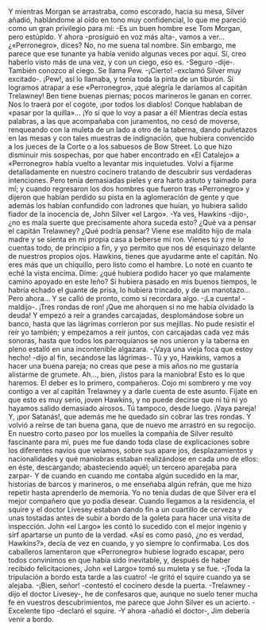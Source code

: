 Y mientras Morgan se arrastraba, como escorado, hacia su mesa, Silver añadió, hablándome al oído en
tono muy confidencial, lo que me pareció como un gran privilegio para mí:
-Es un buen hombre ese Tom Morgan, pero estúpido. Y ahora -prosiguió en voz más alta-, vamos a ver...
¿«Perronegro», dices? No, no me suena tal nombre. Sin embargo, me parece que ese tunante ya había venido
algunas veces por aquí. Sí, creo haberlo visto más de una vez, y con un ciego, eso es.
-Seguro -dije-. También conozco al ciego. Se llama Pew.
-¡Cierto! -exclamó Silver muy excitado-. ¡Pew!, así lo llamaba, y tenía toda la pinta de un tiburón. Si logramos
atrapar a ese «Perronegro», ¡qué alegría le daríamos al capitán Trelawney! Ben tiene buenas piernas;
pocos marineros le ganan en correr. Nos lo traerá por el cogote, ¡por todos los diablos! Conque hablaban
de «pasar por la quilla»... ¡Yo sí que lo voy a pasar a él!
Mientras decía estas palabras, a las que acompañaba con juramentos, no cesó de moverse, renqueando
con la muleta de un lado a otro de la taberna, dando puñetazos en las mesas y con tales muestras de indignación,
que hubiera convencido a los jueces de la Corte o a los sabuesos de Bow Street. Lo que hizo disminuir
mis sospechas, por que haber encontrado en «El Catalejo» a «Perronegro» había vuelto a levantar mis
inquietudes. Volví a fijarme detalladamente en nuestro cocinero tratando de descubrir sus verdaderas intenciones.
Pero tenía demasiadas pieles y era harto astuto y taimado para mí; y cuando regresaron los dos
hombres que fueron tras «Perronegro» y dijeron que habían perdido su pista en la aglomeración de gente y
que además los habían confundido con ladrones que huían, yo hubiera salido fiador de la inocencia de, John
Silver «el Largo».
-Ya ves, Hawkins -dijo-, ¿no es mala suerte que precisamente ahora suceda esto? ¿Qué va a pensar el capitán
Trelawney? ¿Qué podría pensar? Viene ese maldito hijo de mala madre y se sienta en mi propia casa
a beberse mi ron. Vienes tú y me lo cuentas todo, de principio a fin, y yo permito que nos dé esquinazo
delante de nuestros propios ojos. Hawkins, tienes que ayudarme ante el capitán. No eres más que un chiquillo,
pero listo como el hambre. Lo noté en cuanto te eché la vista encima. Dime: ¿qué hubiera podido hacer
yo que malamente camino apoyado en este leño? Si hubiera pasado en mis buenos tiempos, le habría echado
el guante de prisa, lo hubiera trincado, y de un manotazo... Pero ahora... Y se calló de pronto, como si
recordara algo.
-¡La cuenta! -maldijo-. ¡Tres rondas de ron! ¡Que me ahorquen si no me había olvidado la deuda!
Y empezó a reír a grandes carcajadas, desplomándose sobre un banco, hasta que las lágrimas corrieron
por sus mejillas. No pude resistir el reír yo también; y empezamos a reír juntos, con carcajadas cada vez
más sonoras, hasta que todos los parroquianos se nos unieron y la taberna en pleno estalló en una incontenible
algazara. -¡Vaya una vieja foca que estoy hecho! -dijo al fin, secándose las lágrimas-. Tú y yo, Hawkins,
vamos a hacer una buena pareja; no creas que pese a mis años no me gustaría alistarme de grumete.
Ah..., bien, ¡listos para la maniobra! Esto es lo que haremos. El deber es lo primero, compañeros. Cojo mi
sombrero y me voy contigo a ver al capitán Trelawney y a darle cuenta de este asunto. Fíjate en que esto es
muy serio, joven Hawkins, y no puede decirse que ni tú ni yo hayamos salido demasiado airosos. Tú tampoco,
desde luego. ¡Vaya pareja! Y, ¡por Satanás!, que además me he quedado sin cobrar las tres rondas.
Y volvió a reírse de tan buena gana, que de nuevo me arrastró en su regocijo.
En nuestro corto paseo por los muelles la compañía de Silver resultó fascinante para mí, pues me fue
dando toda clase de explicaciones sobre los diferentes navíos que veíamos, sobre sus apare jos, desplazamientos
y nacionalidades y qué maniobras estaban realizándose en cada uno de ellos: en éste, descargando;
abasteciendo aquél; un tercero aparejaba para zarpar- Y de cuando en cuando me contaba algún sucedido
en la mar, historias de barcos y marineros, o me enseñaba algún refrán, que me hizo repetir hasta aprenderlo
de memoria. Yo no tenía dudas de que Silver era el mejor compañero que yo podía desear.
Cuando llegamos a la residencia, el squire y el doctor Livesey estaban dando fin a un cuartillo de cerveza
y unas tostadas antes de subir a bordo de la goleta para hacer una visita de inspección.
John «el Largo» les contó lo sucedido con el mejor ingenio y sirf apartarse un punto de la verdad. «Así es
como pasó, ¿no es verdad, Hawkins?», decía de vez en cuando, y yo siempre lo confirmaba.
Los dos caballeros lamentaron que «Perronegro» hubiese logrado escapar, pero todos convinimos en que
había sido inevitable, y, después de haber recibido felicitaciones, John «el Largo» tomó su muleta y se fue.
-¡Toda la tripulación a bordo esta tarde a las cuatro! -le gritó el squire cuando ya se alejaba.
-¡Bien, señor! -contestó el cocinero desde la puerta.
-Trelawney -dijo el doctor Livesey-, he de confesaros que, aunque no suelo tener mucha fe en vuestros
descubrimientos, me parece que John Silver es un acierto.
-Excelente tipo -declaró el squire.
-Y ahora -añadió el doctor-, Jim debería venir a bordo.
